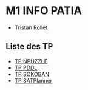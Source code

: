 # M1 INFO PATIA
- Tristan Rollet

## Liste des TP
- [TP NPUZZLE](TP_NPUZZLE)
- [TP PDDL](TP_PDDL)
- [TP SOKOBAN](Sokoban)
- [TP SATPlanner](TP_Sat)